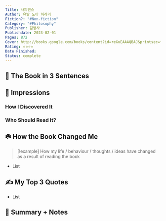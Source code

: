 ```yaml
---
Title: 사피엔스
Author: 유발 노아 하라리
Fiction?: "#Non-fiction"
Category: "#Philosophy"
Publisher: 김영사
Publishdate: 2023-02-01
Pages: 872
Cover: http://books.google.com/books/content?id=reGuEAAAQBAJ&printsec=frontcover&img=1&zoom=1&edge=curl&source=gbs_api
Rating: ⭐⭐⭐⭐
Date Finished: 
Status: complete
---
```


## 🚀 The Book in 3 Sentences

## 👀 Impressions

### How I Discovered It

### Who Should Read It?

## ☘️ How the Book Changed Me

> [!example]
> How my life / behaviour / thoughts / ideas have changed as a result of reading the book
- List

## ✍️ My Top 3 Quotes
- List

## 📒 Summary + Notes